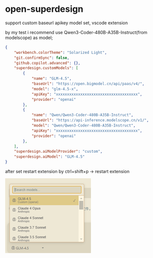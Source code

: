 # open-superdesign
support custom baseurl apikey model set, vscode extension

by my test i recommend use Qwen3-Coder-480B-A35B-Instruct(from modelscope) as model;

```json
{
    "workbench.colorTheme": "Solarized Light",
    "git.confirmSync": false,
    "github.copilot.advanced": {},
    "superdesign.customModels": [
        {
            "name": "GLM-4.5",
            "baseUrl": "https://open.bigmodel.cn/api/paas/v4/",
            "model": "glm-4.5-x",
            "apiKey": "xxxxxxxxxxxxxxxxxxxxxxxxxxxxxxxxxxxxx",
            "provider": "openai"
        },
        {
            "name": "Qwen/Qwen3-Coder-480B-A35B-Instruct",
            "baseUrl": "https://api-inference.modelscope.cn/v1/",
            "model": "Qwen/Qwen3-Coder-480B-A35B-Instruct",
            "apiKey": "xxxxxxxxxxxxxxxxxxxxxxxxxxxxxxxxxxxxx",
            "provider": "openai"
        },
    ],
    "superdesign.aiModelProvider": "custom",
    "superdesign.aiModel": "GLM-4.5"
}
```

after set restart extension by ctrl+shift+p -> restart extension

![display](./Snipaste_2025-08-18_20-16-23.png)

